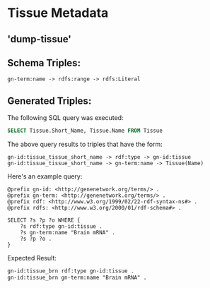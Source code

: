 # Tissue Metadata
## 'dump-tissue'

## Schema Triples:

```text
gn-term:name -> rdfs:range -> rdfs:Literal
```
## Generated Triples:

The following SQL query was executed:

```sql
SELECT Tissue.Short_Name, Tissue.Name FROM Tissue
```

The above query results to triples that have the form:

```text
gn-id:tissue_tissue_short_name -> rdf:type -> gn-id:tissue 
gn-id:tissue_tissue_short_name -> gn-term:name -> Tissue(Name) 
```
Here's an example query:

```sparql
@prefix gn-id: <http://genenetwork.org/terms/> .
@prefix gn-term: <http://genenetwork.org/terms/> .
@prefix rdf: <http://www.w3.org/1999/02/22-rdf-syntax-ns#> .
@prefix rdfs: <http://www.w3.org/2000/01/rdf-schema#> .

SELECT ?s ?p ?o WHERE { 
    ?s rdf:type gn-id:tissue .
    ?s gn-term:name "Brain mRNA" .
    ?s ?p ?o .
}
```

Expected Result:

```rdf
gn-id:tissue_brn rdf:type gn-id:tissue .
gn-id:tissue_brn gn-term:name "Brain mRNA" .
```

